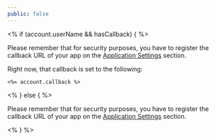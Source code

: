```yaml
---
public: false
---
```


<div class="setup-callback">
<% if (account.userName  && hasCallback) { %>
<p>Please remember that for security purposes, you have to register the callback URL of your app on the <a href="<%=uiAppSettingsURL %>">Application Settings</a> section.</p>
<p>Right now, that callback is set to the following:
<pre><code><%= account.callback %></code></pre>
</p>
<% } else { %>
<p>Please remember that for security purposes, you have to register the callback URL of your app on the <a href="${uiURL}/#/applications">Application Settings</a> section.</p>
<% } %>

</div>
